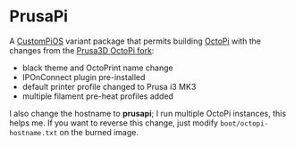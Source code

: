 # PrusaPi

A [CustomPiOS](https://github.com/guysoft/CustomPiOS) variant package that permits building [OctoPi](https://github.com/guysoft/OctoPi) with the changes from the [Prusa3D OctoPi fork](https://github.com/prusa3d/OctoPi): 

* black theme and OctoPrint name change
* IPOnConnect plugin pre-installed
* default printer profile changed to Prusa i3 MK3
* multiple filament pre-heat profiles added

I also change the hostname to **prusapi**; I run multiple OctoPi instances, this helps me. If you want to reverse this change, just modify ```boot/octopi-hostname.txt``` on the burned image.
